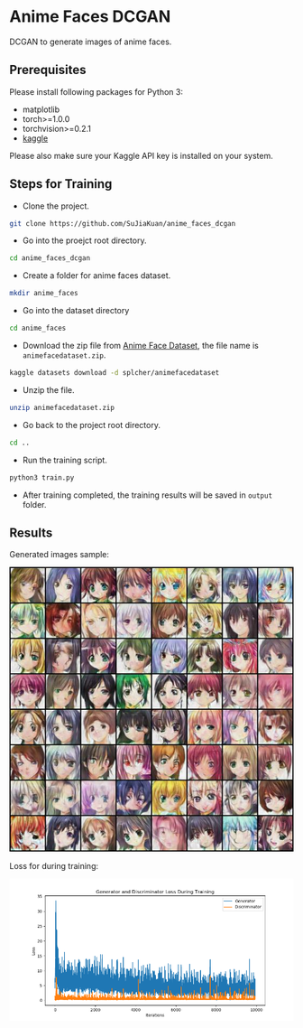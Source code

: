 # Anime Faces DCGAN

DCGAN to generate images of anime faces.

## Prerequisites

Please install following packages for Python 3:
- matplotlib
- torch>=1.0.0
- torchvision>=0.2.1
- [kaggle](https://github.com/Kaggle/kaggle-api)

Please also make sure your Kaggle API key is installed on your system.

## Steps for Training

* Clone the project.
```bash
git clone https://github.com/SuJiaKuan/anime_faces_dcgan
```

* Go into the proejct root directory.
```bash
cd anime_faces_dcgan
```

* Create a folder for anime faces dataset.
```bash
mkdir anime_faces
```

* Go into the dataset directory
```bash
cd anime_faces
```

* Download the zip file from [Anime Face Dataset](https://www.kaggle.com/splcher/animefacedataset), the file name is `animefacedataset.zip`.
```bash
kaggle datasets download -d splcher/animefacedataset
```

* Unzip the file.
```bash
unzip animefacedataset.zip
```

* Go back to the project root directory.
```bash
cd ..
```

* Run the training script.
```bash
python3 train.py
```

* After training completed, the training results will be saved in `output` folder.

## Results

Generated images sample:

![](static/generated.jpg)

Loss for during training:

![](static/loss.png)

